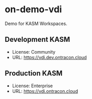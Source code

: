 # on-demo-vdi

Demo for KASM Workspaces. 

## Development KASM

- License: Community
- URL: https://vdi.dev.ontracon.cloud

## Production KASM

- License: Enterprise
- URL: https://vdi.ontracon.cloud

